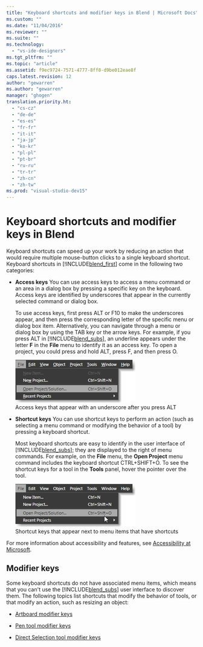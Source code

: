 ```yaml
---
title: "Keyboard shortcuts and modifier keys in Blend | Microsoft Docs"
ms.custom: ""
ms.date: "11/04/2016"
ms.reviewer: ""
ms.suite: ""
ms.technology: 
  - "vs-ide-designers"
ms.tgt_pltfrm: ""
ms.topic: "article"
ms.assetid: f9ec9724-7571-4777-8ff8-d9be012eae8f
caps.latest.revision: 12
author: "gewarren"
ms.author: "gewarren"
manager: "ghogen"
translation.priority.ht: 
  - "cs-cz"
  - "de-de"
  - "es-es"
  - "fr-fr"
  - "it-it"
  - "ja-jp"
  - "ko-kr"
  - "pl-pl"
  - "pt-br"
  - "ru-ru"
  - "tr-tr"
  - "zh-cn"
  - "zh-tw"
ms.prod: "visual-studio-dev15"
---
```

# Keyboard shortcuts and modifier keys in Blend
Keyboard shortcuts can speed up your work by reducing an action that would require multiple mouse-button clicks to a single keyboard shortcut. Keyboard shortcuts in [!INCLUDE[blend_first](../debugger/includes/blend_first_md.md)] come in the following two categories:  
  
-   **Access keys** You can use access keys to access a menu command or an area in a dialog box by pressing a specific key on the keyboard. Access keys are identified by underscores that appear in the currently selected command or dialog box.  
  
     To use access keys, first press ALT or F10 to make the underscores appear, and then press the corresponding letter of the specific menu or dialog box item. Alternatively, you can navigate through a menu or dialog box by using the TAB key or the arrow keys. For example, if you press ALT in [!INCLUDE[blend_subs](../debugger/includes/blend_subs_md.md)], an underline appears under the letter **F** in the **File** menu to identify it as an access key. To open a project, you could press and hold ALT, press F, and then press O.  
  
     ![](../designers/media/441d5d67-48ee-4ba3-9e55-1826167e8d64.png "441d5d67-48ee-4ba3-9e55-1826167e8d64")  
Access keys that appear with an underscore after you press ALT  
  
-   **Shortcut keys** You can use shortcut keys to perform an action (such as selecting a menu command or modifying the behavior of a tool) by pressing a keyboard shortcut.  
  
     Most keyboard shortcuts are easy to identify in the user interface of [!INCLUDE[blend_subs](../debugger/includes/blend_subs_md.md)]; they are displayed to the right of menu commands. For example, on the **File** menu, the **Open Project** menu command includes the keyboard shortcut CTRL+SHIFT+O. To see the shortcut keys for a tool in the **Tools** panel, hover the pointer over the tool.  
  
     ![](../designers/media/f147fc85-9fc5-4e8a-8039-bead80a3e595.png "f147fc85-9fc5-4e8a-8039-bead80a3e595")  
Shortcut keys that appear next to menu items that have shortcuts  
  
 For more information about accessibility and features, see [Accessibility at Microsoft](http://go.microsoft.com/fwlink/?LinkId=75069).  
  
## Modifier keys  
 Some keyboard shortcuts do not have associated menu items, which means that you can't use the [!INCLUDE[blend_subs](../debugger/includes/blend_subs_md.md)] user interface to discover them. The following topics list shortcuts that modify the behavior of tools, or that modify an action, such as resizing an object:  
  
-   [Artboard modifier keys](../designers/artboard-modifier-keys-in-blend.md)  
  
-   [Pen tool modifier keys](../designers/pen-tool-modifier-keys-in-blend.md)  
  
-   [Direct Selection tool modifier keys](../designers/direct-selection-tool-modifier-keys-in-blend.md)